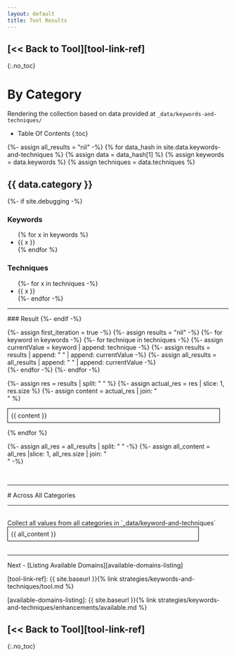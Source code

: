```yaml
---
layout: default
title: Tool Results
---
```


## [<< Back to Tool][tool-link-ref]
{:.no_toc}


# By Category

Rendering the collection based on data provided at `_data/keywords-and-techniques/`

* Table Of Contents
{:toc}

{%- assign all_results = "nil" -%}
{% for data_hash in site.data.keywords-and-techniques %}
{% assign data = data_hash[1] %}
{% assign keywords = data.keywords %}
{% assign techniques = data.techniques %}

## {{ data.category }}

{%- if site.debugging -%}
### Keywords
<ul>
{% for x in keywords %}
  <li> {{ x }} </li>
{% endfor %}
</ul>

### Techniques
<ul>
{%- for x in techniques -%}
<li> {{ x }} </li>
{%- endfor -%}
</ul>
<hr />
### Result
{%- endif -%}

{%- assign first_iteration = true -%}
{%- assign results = "nil" -%}
{%- for keyword in keywords -%}
	{%- for technique in techniques -%}
		{%- assign currentValue = keyword | append: technique -%}
		{%- assign results = results | append: " " | append: currentValue -%}
		{%- assign all_results = all_results | append: " " | append: currentValue -%}			
	{%- endfor -%}
{%- endfor -%}

{%- assign res = results | split: " "  %}
{%- assign actual_res = res | slice: 1, res.size %}
{%- assign content = actual_res | join: "<br />" %}

<div style="align-self:center;max-width:351pt; max-height:91pt; overflow: scroll; border: 1.75px solid black; padding: 7px">
{{ content }}
</div>

{% endfor %}


{%- assign all_res = all_results | split: " " -%}
{%- assign all_content = all_res |slice: 1, all_res.size | join: "<br />" -%}

<br />
<hr />
# Across All Categories
<hr />
<br />
Collect all values from all categories in `_data/keyword-and-techniques`

<div style="align-self:center;max-width:315pt; max-height:195pt; overflow: scroll; border: 1.75px solid black; padding: 7px">
{{ all_content }}
</div>

<br />
<hr />
Next - [Listing Available Domains][available-domains-listing]
<br />

[tool-link-ref]: {{ site.baseurl }}{% link strategies/keywords-and-techniques/tool.md %}
<br />


[available-domains-listing]: {{ site.baseurl }}{% link strategies/keywords-and-techniques/enhancements/available.md %}


## [<< Back to Tool][tool-link-ref]
{:.no_toc}


